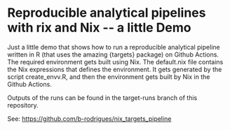 # Reproducible analytical pipelines with rix and Nix -- a little Demo

Just a little demo that shows how to run a reproducible analytical
pipeline written in R (that uses the amazing {targets} package)
on Github Actions. The required environment gets built using Nix.
The default.nix file contains the Nix expressions that defines
the environment. It gets generated by the script create_envv.R, and
then the environment gets built by Nix in the Github Actions.

Outputs of the runs can be found in the target-runs branch of this
repository.

See: https://github.com/b-rodrigues/nix_targets_pipeline 
